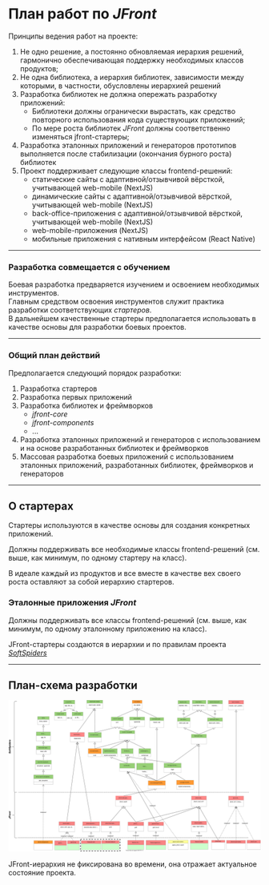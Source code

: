 # План работ по *JFront*

Принципы ведения работ на проекте:
1. Не одно решение, а постоянно обновляемая иерархия решений, гармонично обеспечивающая поддержку необходимых классов продуктов;
2. Не одна библиотека, а иерархия библиотек, зависимости между которыми, в частности, обусловлены иерархией решений
3. Разработка библиотек не должна опережать разработку приложений:
   - Библиотеки должны огранически вырастать, как средство повторного использования кода существующих приложений;
   - По мере роста библиотек *JFront* должны соответственно изменяться jfront-стартеры;
4. Разработка эталонных приложений и генераторов прототипов выполняется после стабилизации (окончания бурного роста)
библиотек
5. Проект поддерживает следующие классы frontend-решений:
   - статические сайты с адаптивной/отзывчивой вёрсткой, учитывающей web-mobile (NextJS)
   - динамические сайты с адаптивной/отзывчивой вёрсткой, учитывающей web-mobile (NextJS)
   - back-office-приложения с адаптивной/отзывчивой вёрсткой, учитывающей web-mobile (NextJS)
   - web-mobile-приложения (NextJS)
   - мобильные приложения с нативным интерфейсом (React Native) 

---

### Разработка совмещается с обучением

Боевая разработка предваряется изучением и освоением необходимых инструментов.  
Главным средством освоения инструментов служит практика разработки соответствующих *стартеров*.  
В дальнейшем качественные стартеры предполагается использовать в качестве основы для разработки боевых проектов. 

---

### Общий план действий

Предполагается следующий порядок разработки:

1. Разработка стартеров
2. Разработка первых приложений
3. Разработка библиотек и фреймворков
   - *jfront-core*
   - *jfront-components*
   - ...
4. Разработка эталонных приложений и генераторов с использованием и на основе разработанных библиотек и фреймворков
5. Массовая разработка боевых приложений с использованием эталонных приложений, разработанных библиотек, фреймворков и
генераторов

---

## О стартерах

Стартеры используются в качестве основы для создания конкретных приложений.

Должны поддерживать все необходимые классы frontend-решений (см. выше, как минимум, по одному стартеру на класс).

В идеале каждый из продуктов и все вместе в качестве вех своего роста оставляют за собой иерархию стартеров.

### Эталонные приложения *JFront*

Должны поддерживать все классы frontend-решений (см. выше, как минимум, по одному эталонному приложению на класс).

JFront-стартеры создаются в иерархии и по правилам проекта [*SoftSpiders*](https://github.com/softspiders/softspiders)

---

## План-схема разработки

![Иерархия стартеров](images/jfront-plan.svg)

JFront-иерархия не фиксирована во времени, она отражает актуальное состояние проекта.
